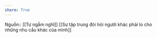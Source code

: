 ```yaml
---
share: True
---
```

Nguồn:: [[Tự ngẫm nghĩ]]
[[Sự tập trung đòi hỏi người khác phải lo cho những nhu cầu khác của mình]] 
